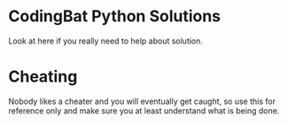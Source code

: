 # CodingBat Python Solutions
Look at here if you really need to help about solution.

# Cheating
Nobody likes a cheater and you will eventually get caught, so use this for reference only and make sure you at least understand what is being done.
